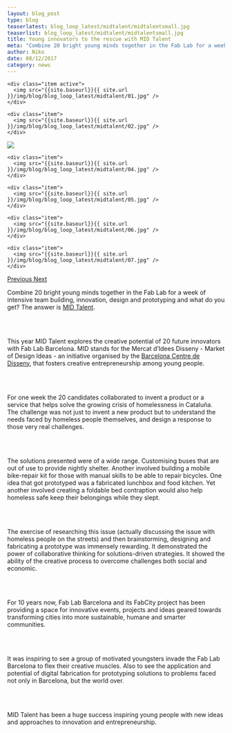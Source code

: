 ```yaml
---
layout: blog_post
type: blog
teaserlatest: blog_loop_latest/midtalent/midtalentsmall.jpg
teaserlist: blog_loop_latest/midtalent/midtalentsmall.jpg
title: Young innovators to the rescue with MID Talent
meta: "Combine 20 bright young minds together in the Fab Lab for a week of intensive team building, innovation, design and prototyping and what do you get? The answer is MID Talent."
author: Niko
date: 08/12/2017 
category: news
---
```


<!--<img src= "http://www.fablabbcn.org/img/blog/blog_loop_latest/openday17/openday171.jpg" align="middle"> 
<br>



<!----- Image Slider ----------------------------- Image Slider -------------->


<div id="carousel-example-generic" class="carousel slide" data-ride="carousel">

<!--------------- Wrapper for slides --------------->

  <div class="carousel-inner" role="listbox">
   
    <div class="item active">
      <img src="{{site.baseurl}}{{ site.url }}/img/blog/blog_loop_latest/midtalent/01.jpg" />
    </div>
    
    <div class="item">
      <img src="{{site.baseurl}}{{ site.url }}/img/blog/blog_loop_latest/midtalent/02.jpg" />
    </div>

  <div class="item">
      <img src="{{site.baseurl}}{{ site.url }}/img/blog/blog_loop_latest/midtalent/03.jpg" />
    </div>
    
    <div class="item">
      <img src="{{site.baseurl}}{{ site.url }}/img/blog/blog_loop_latest/midtalent/04.jpg" />
    </div>
    
    <div class="item">
      <img src="{{site.baseurl}}{{ site.url }}/img/blog/blog_loop_latest/midtalent/05.jpg" />
    </div>
    
    <div class="item">
      <img src="{{site.baseurl}}{{ site.url }}/img/blog/blog_loop_latest/midtalent/06.jpg" />
    </div>
    
    <div class="item">
      <img src="{{site.baseurl}}{{ site.url }}/img/blog/blog_loop_latest/midtalent/07.jpg" />
    </div>
    
</div>

<!-------------------- Controls --------------------->

  <a class="left carousel-control" href="#carousel-example-generic" role="button" data-slide="prev">
    <span class="glyphicon glyphicon-chevron-left" aria-hidden="true"></span>
    <span class="sr-only">Previous</span>
  </a>
  <a class="right carousel-control" href="#carousel-example-generic" role="button" data-slide="next">
    <span class="glyphicon glyphicon-chevron-right" aria-hidden="true"></span>
    <span class="sr-only">Next</span>
  </a>
</div>

<p>Combine 20 bright young minds together in the Fab Lab for a week of intensive team building, innovation, design and prototyping and what do you get? The answer is <a href="http://www.bcd.es/es/mid.asp?method=page&node=403" target="blank">MID Talent</a>.</p>

<br/><br/>

<p>This year MID Talent explores the creative potential of 20 future innovators with Fab Lab Barcelona. MID stands for the Mercat d’Idees Disseny - Market of Design Ideas - an initiative organised by the <a href="http://www.bcd.es/es/page.asp?id=1" target="blank">Barcelona Centre de Disseny</a>, that fosters creative entrepreneurship among young people. </p>

<br/><br/>

<p>For one week the 20 candidates collaborated to invent a product or a service that helps solve the growing crisis of homelessness in Cataluña. The challenge was not just to invent a new product but to understand the needs faced by homeless people themselves, and design a response to those very real challenges.</p>

<br/><br/>

<p>The solutions presented were of a wide range. Customising buses that are out of use to provide nightly shelter. Another involved building a mobile bike-repair kit for those with manual skills to be able to repair bicycles. One idea that got prototyped was a fabricated lunchbox and food kitchen. Yet another involved creating a foldable bed contraption would also help homeless safe keep their belongings while they slept. </p>

<br/><br/>

<p>The exercise of researching this issue (actually discussing the issue with homeless people on the streets) and then brainstorming, designing and fabricating a prototype was immensely rewarding. It demonstrated the power of collaborative thinking for solutions-driven strategies. It showed the ability of the creative process to overcome challenges both social and economic. </p>

<br/><br/>

<p>For 10 years now, Fab Lab Barcelona and its FabCity project has been providing a space for innovative events, projects and ideas geared towards transforming cities into more sustainable, humane and smarter communities. </p>

<br/><br/>

<p>It was inspiring to see a group of motivated youngsters invade the Fab Lab Barcelona to flex their creative muscles. Also to see the application and potential of digital fabrication for prototyping solutions to problems faced not only in Barcelona, but the world over.</p>

<br/><br/>

<p>MID Talent has been a huge success inspiring young people with new ideas and approaches to innovation and entrepreneurship.  </p>





 